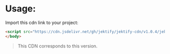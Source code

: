 # Usage:

Import this cdn link to your project:

```html
<script src="https://cdn.jsdelivr.net/gh/jektify/jektify-cdn/v1.0.4/jektify.min.js"></script>
</body>
```

> This CDN corresponds to this version.
